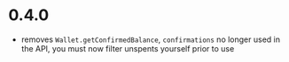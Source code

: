 # 0.4.0
* removes `Wallet.getConfirmedBalance`, `confirmations` no longer used in the API, you must now filter unspents yourself prior to use
